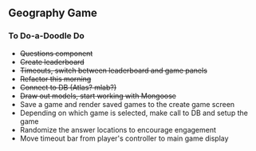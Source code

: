 ## Geography Game

### To Do-a-Doodle Do

- ~~Questions component~~
- ~~Create leaderboard~~
- ~~Timeouts, switch between leaderboard and game panels~~
- ~~Refactor this morning~~
- ~~Connect to DB (Atlas? mlab?)~~
- ~~Draw out models, start working with Mongoose~~
- Save a game and render saved games to the create game screen
- Depending on which game is selected, make call to DB and setup the game
- Randomize the answer locations to encourage engagement
- Move timeout bar from player's controller to main game display
